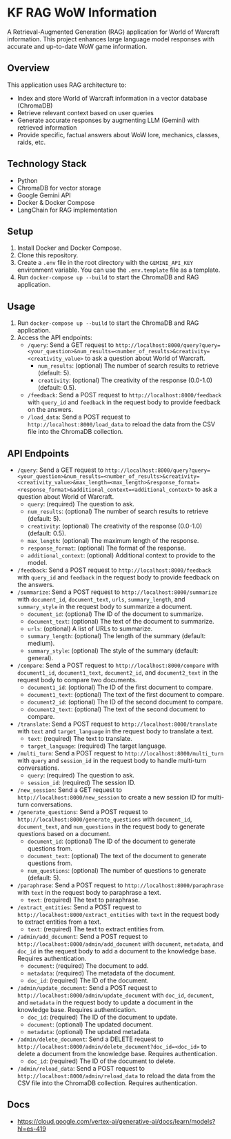 # KF RAG WoW Information

A Retrieval-Augmented Generation (RAG) application for World of Warcraft information. This project enhances large language model responses with accurate and up-to-date WoW game information.

## Overview

This application uses RAG architecture to:
- Index and store World of Warcraft information in a vector database (ChromaDB)
- Retrieve relevant context based on user queries
- Generate accurate responses by augmenting LLM (Gemini) with retrieved information
- Provide specific, factual answers about WoW lore, mechanics, classes, raids, etc.

## Technology Stack

- Python
- ChromaDB for vector storage
- Google Gemini API
- Docker & Docker Compose
- LangChain for RAG implementation

## Setup

1.  Install Docker and Docker Compose.
2.  Clone this repository.
3.  Create a `.env` file in the root directory with the `GEMINI_API_KEY` environment variable. You can use the `.env.template` file as a template.
4.  Run `docker-compose up --build` to start the ChromaDB and RAG application.

## Usage

1.  Run `docker-compose up --build` to start the ChromaDB and RAG application.
2.  Access the API endpoints:
    *   `/query`:  Send a GET request to `http://localhost:8000/query?query=<your_question>&num_results=<number_of_results>&creativity=<creativity_value>` to ask a question about World of Warcraft.
        *   `num_results`: (optional) The number of search results to retrieve (default: 5).
        *   `creativity`: (optional) The creativity of the response (0.0-1.0) (default: 0.5).
    *   `/feedback`: Send a POST request to `http://localhost:8000/feedback` with `query_id` and `feedback` in the request body to provide feedback on the answers.
    *   `/load_data`: Send a POST request to `http://localhost:8000/load_data` to reload the data from the CSV file into the ChromaDB collection.

## API Endpoints

* `/query`: Send a GET request to `http://localhost:8000/query?query=<your_question>&num_results=<number_of_results>&creativity=<creativity_value>&max_length=<max_length>&response_format=<response_format>&additional_context=<additional_context>` to ask a question about World of Warcraft.
    * `query`: (required) The question to ask.
    * `num_results`: (optional) The number of search results to retrieve (default: 5).
    * `creativity`: (optional) The creativity of the response (0.0-1.0) (default: 0.5).
    * `max_length`: (optional) The maximum length of the response.
    * `response_format`: (optional) The format of the response.
    * `additional_context`: (optional) Additional context to provide to the model.
* `/feedback`: Send a POST request to `http://localhost:8000/feedback` with `query_id` and `feedback` in the request body to provide feedback on the answers.
* `/summarize`: Send a POST request to `http://localhost:8000/summarize` with `document_id`, `document_text`, `urls`, `summary_length`, and `summary_style` in the request body to summarize a document.
    * `document_id`: (optional) The ID of the document to summarize.
    * `document_text`: (optional) The text of the document to summarize.
    * `urls`: (optional) A list of URLs to summarize.
    * `summary_length`: (optional) The length of the summary (default: medium).
    * `summary_style`: (optional) The style of the summary (default: general).
* `/compare`: Send a POST request to `http://localhost:8000/compare` with `document1_id`, `document1_text`, `document2_id`, and `document2_text` in the request body to compare two documents.
    * `document1_id`: (optional) The ID of the first document to compare.
    * `document1_text`: (optional) The text of the first document to compare.
    * `document2_id`: (optional) The ID of the second document to compare.
    * `document2_text`: (optional) The text of the second document to compare.
* `/translate`: Send a POST request to `http://localhost:8000/translate` with `text` and `target_language` in the request body to translate a text.
    * `text`: (required) The text to translate.
    * `target_language`: (required) The target language.
* `/multi_turn`: Send a POST request to `http://localhost:8000/multi_turn` with `query` and `session_id` in the request body to handle multi-turn conversations.
    * `query`: (required) The question to ask.
    * `session_id`: (required) The session ID.
* `/new_session`: Send a GET request to `http://localhost:8000/new_session` to create a new session ID for multi-turn conversations.
* `/generate_questions`: Send a POST request to `http://localhost:8000/generate_questions` with `document_id`, `document_text`, and `num_questions` in the request body to generate questions based on a document.
    * `document_id`: (optional) The ID of the document to generate questions from.
    * `document_text`: (optional) The text of the document to generate questions from.
    * `num_questions`: (optional) The number of questions to generate (default: 5).
* `/paraphrase`: Send a POST request to `http://localhost:8000/paraphrase` with `text` in the request body to paraphrase a text.
    * `text`: (required) The text to paraphrase.
* `/extract_entities`: Send a POST request to `http://localhost:8000/extract_entities` with `text` in the request body to extract entities from a text.
    * `text`: (required) The text to extract entities from.
* `/admin/add_document`: Send a POST request to `http://localhost:8000/admin/add_document` with `document`, `metadata`, and `doc_id` in the request body to add a document to the knowledge base. Requires authentication.
    * `document`: (required) The document to add.
    * `metadata`: (required) The metadata of the document.
    * `doc_id`: (required) The ID of the document.
* `/admin/update_document`: Send a POST request to `http://localhost:8000/admin/update_document` with `doc_id`, `document`, and `metadata` in the request body to update a document in the knowledge base. Requires authentication.
    * `doc_id`: (required) The ID of the document to update.
    * `document`: (optional) The updated document.
    * `metadata`: (optional) The updated metadata.
* `/admin/delete_document`: Send a DELETE request to `http://localhost:8000/admin/delete_document?doc_id=<doc_id>` to delete a document from the knowledge base. Requires authentication.
    * `doc_id`: (required) The ID of the document to delete.
* `/admin/reload_data`: Send a POST request to `http://localhost:8000/admin/reload_data` to reload the data from the CSV file into the ChromaDB collection. Requires authentication.

## Docs

- https://cloud.google.com/vertex-ai/generative-ai/docs/learn/models?hl=es-419

